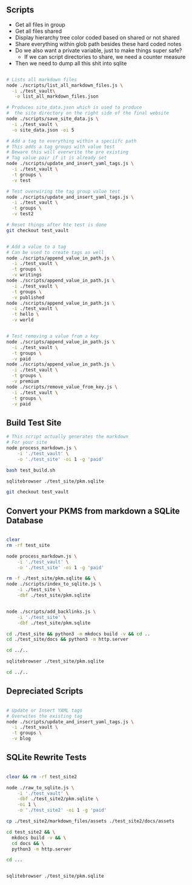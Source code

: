 ## Scripts

* Get all files in group
* Get all files shared
* Display hierarchy tree color coded based on shared or not shared
* Share everything within glob path besides these hard coded notes
* Do we also want a private variable, just to make things super safe?
  * If we can script directories to share, we need a counter measure
* Then we need to dump all this shit into sqlite

``` bash

# Lists all markdown files
node ./scripts/list_all_markdown_files.js \
  -i ./test_vault\
   -o list_all_markdown_files.json

# Produces site_data.json which is used to produce
#  the site directory on the right side of the final website
node ./scripts/save_site_data.js \
  -i ./test_vault \
  -o site_data.json -oi 5 

# Add a tag to everything within a speciifc path
# This adds a tag groups with value test
# Beware this will overwrite the pre existing
# Tag value pair if it is already set
node ./scripts/update_and_insert_yaml_tags.js \
  -i ./test_vault \
  -t groups \
  -v test

# Test overwiring the tag group value test
node ./scripts/update_and_insert_yaml_tags.js \
  -i ./test_vault \
  -t groups \
  -v test2

# Reset things after hte test is done
git checkout test_vault


# Add a value to a tag
# Can be used to create tags as well
node ./scripts/append_value_in_path.js \
  -i ./test_vault \
  -t groups \
  -v writings
node ./scripts/append_value_in_path.js \
  -i ./test_vault \
  -t groups \
  -v published
node ./scripts/append_value_in_path.js \
  -i ./test_vault \
  -t hello \
  -v world


# Test removing a value from a key
node ./scripts/append_value_in_path.js \
  -i ./test_vault \
  -t groups \
  -v paid
node ./scripts/append_value_in_path.js \
  -i ./test_vault \
  -t groups \
  -v premium
node ./scripts/remove_value_from_key.js \
  -i ./test_vault \
  -t groups \
  -v paid
```


## Build Test Site

``` bash
# This script actually generates the markdown
# For your site
node process_markdown.js \
    -i './test_vault' \
    -o './test_site' -oi 1 -g 'paid'

bash test_build.sh

sqlitebrowser ./test_site/pkm.sqlite

git checkout test_vault

```

## Convert your PKMS from markdown a SQLite Database

``` bash

clear
rm -rf test_site

node process_markdown.js \
    -i './test_vault' \
    -o './test_site' -oi 1 -g 'paid'

rm -f ./test_site/pkm.sqlite && \
node ./scripts/index_to_sqlite.js \
    -i ./test_site \
    -dbf ./test_site/pkm.sqlite


node ./scripts/add_backlinks.js \
    -i './test_site' \
    -dbf ./test_site/pkm.sqlite

cd ./test_site && python3 -m mkdocs build -v && cd ..
cd ./test_site/docs && python3 -m http.server

cd ../..

sqlitebrowser ./test_site/pkm.sqlite

cd ../..

```

## Depreciated Scripts


``` bash

# Update or Insert YAML tags
# Overwites the existing tag
node ./scripts/update_and_insert_yaml_tags.js \
  -i ./test_vault \
  -t groups \
  -v blog

```

## SQLite Rewrite Tests

``` bash

clear && rm -rf test_site2

node ./raw_to_sqlite.js \
    -i './test_vault' \
    -dbf ./test_site2/pkm.sqlite \
    -oi 1 \
    -o './test_site2' -oi 1 -g 'paid'

cp ./test_site2/markdown_files/assets ./test_site2/docs/assets

cd test_site2 && \
  mkdocs build -v && \
  cd docs && \
  python3 -m http.server

cd ...


sqlitebrowser ./test_site/pkm.sqlite

```